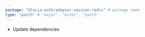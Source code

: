 ```yaml
---
package: "@lucia-auth/adapter-session-redis" # package name
type: "patch" # "major", "minor", "patch"
---
```


- Update dependencies